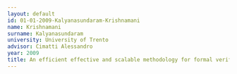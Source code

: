 ```yaml
---
layout: default 
id: 01-01-2009-Kalyanasundaram-Krishnamani
name: Krishnamani
surname: Kalyanasundaram
university: University of Trento
advisor: Cimatti Alessandro
year: 2009
title: An efficient effective and scalable methodology for formal verification
---
```

